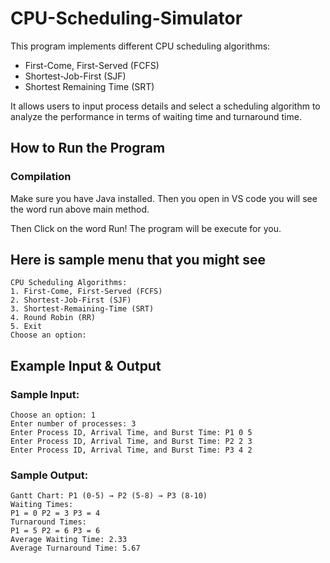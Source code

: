 # CPU-Scheduling-Simulator

This program implements different CPU scheduling algorithms:
- First-Come, First-Served (FCFS)
- Shortest-Job-First (SJF)
- Shortest Remaining Time (SRT)

It allows users to input process details and select a scheduling algorithm to analyze the performance in terms of waiting time and turnaround time.

## How to Run the Program

### Compilation

Make sure you have Java installed. 
Then you open in VS code you will see the word run above main method.

Then Click on the word Run! The program will be execute for you.

## Here is sample menu that you might see
```
CPU Scheduling Algorithms:
1. First-Come, First-Served (FCFS)
2. Shortest-Job-First (SJF)
3. Shortest-Remaining-Time (SRT)
4. Round Robin (RR)
5. Exit
Choose an option:
```

## Example Input & Output
### Sample Input:
```
Choose an option: 1
Enter number of processes: 3
Enter Process ID, Arrival Time, and Burst Time: P1 0 5
Enter Process ID, Arrival Time, and Burst Time: P2 2 3
Enter Process ID, Arrival Time, and Burst Time: P3 4 2
```

### Sample Output:
```
Gantt Chart: P1 (0-5) → P2 (5-8) → P3 (8-10)
Waiting Times:
P1 = 0 P2 = 3 P3 = 4
Turnaround Times:
P1 = 5 P2 = 6 P3 = 6
Average Waiting Time: 2.33
Average Turnaround Time: 5.67
```

